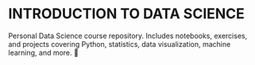 # INTRODUCTION TO DATA SCIENCE

Personal Data Science course repository. Includes notebooks, exercises, and projects covering Python, statistics, data visualization, machine learning, and more. 🚀
